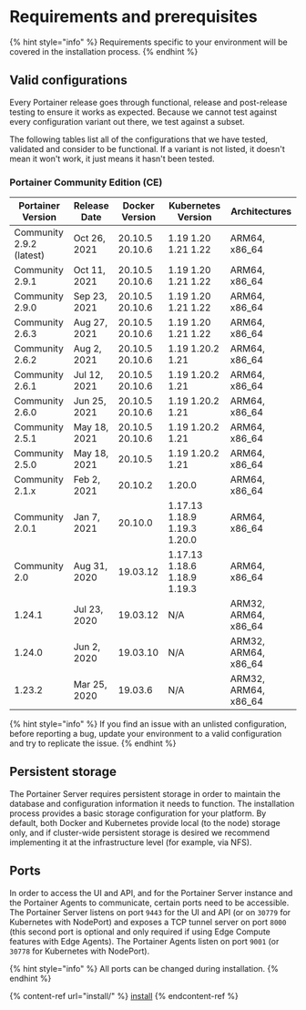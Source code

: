 # Requirements and prerequisites

{% hint style="info" %}
Requirements specific to your environment will be covered in the installation process.
{% endhint %}

## Valid configurations

Every Portainer release goes through functional, release and post-release testing to ensure it works as expected. Because we cannot test against every configuration variant out there, we test against a subset.

The following tables list all of the configurations that we have tested, validated and consider to be functional. If a variant is not listed, it doesn't mean it won't work, it just means it hasn't been tested.

### Portainer Community Edition (CE)

| **Portainer Version**    | **Release Date** | **Docker Version** | **Kubernetes Version**       | **Architectures**     |
| ------------------------ | ---------------- | ------------------ | ---------------------------- | --------------------- |
| Community 2.9.2 (latest) | Oct 26, 2021     | 20.10.5 20.10.6    | 1.19 1.20 1.21 1.22          | ARM64, x86\_64        |
| Community 2.9.1          | Oct 11, 2021     | 20.10.5 20.10.6    | 1.19 1.20 1.21 1.22          | ARM64, x86\_64        |
| Community 2.9.0          | Sep 23, 2021     | 20.10.5 20.10.6    | 1.19 1.20 1.21 1.22          | ARM64, x86\_64        |
| Community 2.6.3          | Aug 27, 2021     | 20.10.5 20.10.6    | 1.19 1.20 1.21 1.22          | ARM64, x86\_64        |
| Community 2.6.2          | Aug 2, 2021      | 20.10.5 20.10.6    | 1.19 1.20.2 1.21             | ARM64, x86\_64        |
| Community 2.6.1          | Jul 12, 2021     | 20.10.5  20.10.6   | 1.19 1.20.2 1.21             | ARM64, x86\_64        |
| Community 2.6.0          | Jun 25, 2021     | 20.10.5  20.10.6   | 1.19 1.20.2 1.21             | ARM64, x86\_64        |
| Community 2.5.1          | May 18, 2021     | 20.10.5  20.10.6   | 1.19 1.20.2 1.21             | ARM64, x86\_64        |
| Community 2.5.0          | May 18, 2021     | 20.10.5            | 1.19 1.20.2 1.21             | ARM64, x86\_64        |
| Community 2.1.x          | Feb 2, 2021      | 20.10.2            | 1.20.0                       | ARM64, x86\_64        |
| Community 2.0.1          | Jan 7, 2021      | 20.10.0            | 1.17.13 1.18.9 1.19.3 1.20.0 | ARM64, x86\_64        |
| Community 2.0            | Aug 31, 2020     | 19.03.12           | 1.17.13 1.18.6 1.18.9 1.19.3 | ARM64, x86\_64        |
| 1.24.1                   | Jul 23, 2020     | 19.03.12           | N/A                          | ARM32, ARM64, x86\_64 |
| 1.24.0                   | Jun 2, 2020      | 19.03.10           | N/A                          | ARM32, ARM64, x86\_64 |
| 1.23.2                   | Mar 25, 2020     | 19.03.6            | N/A                          | ARM32, ARM64, x86\_64 |

{% hint style="info" %}
If you find an issue with an unlisted configuration, before reporting a bug, update your environment to a valid configuration and try to replicate the issue.
{% endhint %}

## Persistent storage

The Portainer Server requires persistent storage in order to maintain the database and configuration information it needs to function. The installation process provides a basic storage configuration for your platform. By default, both Docker and Kubernetes provide local (to the node) storage only, and if cluster-wide persistent storage is desired we recommend implementing it at the infrastructure level (for example, via NFS).

## Ports

In order to access the UI and API, and for the Portainer Server instance and the Portainer Agents to communicate, certain ports need to be accessible. The Portainer Server listens on port `9443` for the UI and API (or on `30779` for Kubernetes with NodePort) and exposes a TCP tunnel server on port `8000` (this second port is optional and only required if using Edge Compute features with Edge Agents). The Portainer Agents listen on port `9001` (or `30778` for Kubernetes with NodePort).

{% hint style="info" %}
All ports can be changed during installation.
{% endhint %}

{% content-ref url="install/" %}
[install](install/)
{% endcontent-ref %}
